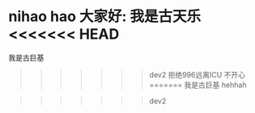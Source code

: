 nihao hao
大家好:
我是古天乐
<<<<<<< HEAD
=======
我是古巨基 
>>>>>>> dev2
拒绝996远离ICU
不开心
=======
我是古巨基
hehhah
 
>>>>>>> dev2
